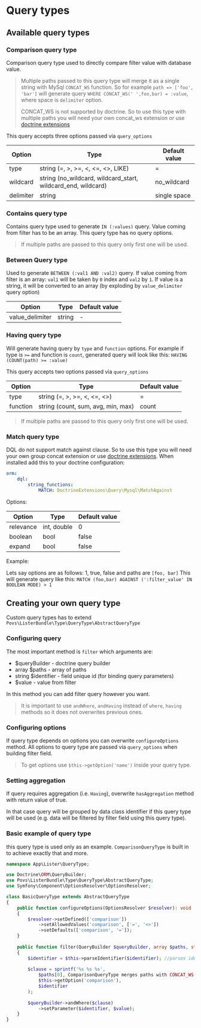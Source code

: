 # Query types

## Available query types

### Comparison query type

Comparison query type used to directly compare filter value with database value.

>Multiple paths passed to this query type will merge it as a single string with MySql `CONCAT_WS` function.
>So for example `path => ['foo', 'bar']` will generate query `WHERE CONCAT_WS(' ',foo,bar) = :value`, where space is `delimiter` option.
>
>CONCAT_WS is not supported by doctrine. So to use this type with multiple paths you will need your own concat_ws extension or use [doctrine extensions](https://github.com/beberlei/DoctrineExtensions)
 
This query accepts three options passed via `query_options`

Option | Type | Default value 
--- | --- | ---
type | string (=, >, >=, <, <=, <>, LIKE) | = 
wildcard | string (no_wildcard, wildcard_start, wildcard_end, wildcard) | no_wildcard 
delimiter | string | single space

### Contains query type

Contains query type used to generate `IN (:values)` query.
Value coming from filter has to be an array.
This query type has no query options.

> If multiple paths are passed to this query only first one will be used.

### Between Query type 

Used to generate `BETWEEN (:val1 AND :val2)` query.
If value coming from filter is an array: `val1` will be taken by `0` index and `val2` by `1`.
If value is a string, it will be converted to an array (by exploding by `value_delimiter` query option)

Option | Type | Default value 
--- | --- | ---
value_delimiter | string | -

### Having query type

Will generate having query by `type` and `function` options.
For example if type is `>=` and function is `count`, generated query will look like this: `HAVING (COUNT(path) >= :value)`

This query accepts two options passed via `query_options`

Option | Type | Default value 
--- | --- | ---
type | string (=, >, >=, <, <=, <>) | = 
function | string (count, sum, avg, min, max) | count

> If multiple paths are passed to this query only first one will be used.

### Match query type

DQL do not support match against clause. So to use this type you will need your own group concat extension or use [doctrine extensions](https://github.com/beberlei/DoctrineExtensions).
When installed add this to your doctrine configuration:

```` yaml
orm:
    dql:
        string_functions:
            MATCH: DoctrineExtensions\Query\Mysql\MatchAgainst
````

Options:

Option | Type | Default value 
--- | --- | --- 
relevance | int, double | 0  
boolean | bool | false 
expand | bool | false

Example:

Lets say options are as follows: 1, true, false and paths are `[foo, bar]`
This will generate query like this: `MATCH (foo,bar) AGAINST (':filter_value' IN BOOLEAN MODE) > 1`


## Creating your own query type

Custom query types has to extend `Povs\ListerBundle\Type\QueryType\AbstractQueryType` 

### Configuring query 
The most important method is `filter` which arguments are:
 - $queryBuilder - doctrine query builder
 - array $paths - array of paths 
 - string $identifier - field unique id (for binding query parameters)
 - $value - value from filter
 
In this method you can add filter query however you want.

> It is important to use `andWhere`, `andHaving` instead of `where`, `having` methods so it does not overwrites previous ones.
 
### Configuring options

If query type depends on options you can overwrite `configureOptions` method.
All options to query type are passed via `query_options` when building filter field.

> To get options use `$this->getOption('name')` inside your query type.

### Setting aggregation

If query requires aggregation (i.e. `Having`), overwrite `hasAggregation` method with return value of true.

In that case query will be grouped by data class identifier if this query type will be used (e.g. data will be filtered by filter field using this query type).

### Basic example of query type

this query type is used only as an example. `ComparisonQueryType` is built in to achieve exactly that and more.

````php 
namespace App\Lister\QueryType;

use Doctrine\ORM\QueryBuilder;
use Povs\ListerBundle\Type\QueryType\AbstractQueryType;
use Symfony\Component\OptionsResolver\OptionsResolver;

class BasicQueryType extends AbstractQueryType
{
    public function configureOptions(OptionsResolver $resolver): void
    {
        $resolver->setDefined(['comparison'])
            ->setAllowedValues('comparison', ['=', '<>'])
            ->setDefaults(['comparison', '=']);
    }
    
    public function filter(QueryBuilder $queryBuilder, array $paths, string $identifier, $value): void
    {
        $identifier = $this->parseIdentifier($identifier); //parses identifier to :identifier
        
        $clause = sprintf('%s %s %s', 
            $paths[0], ComparisonQueryType merges paths with CONCAT_WS function
            $this->getOption('comparison'), 
            $identifier
        );
        
        $queryBuilder->andWhere($clause)
            ->setParameter($identifier, $value);
    }
}
````